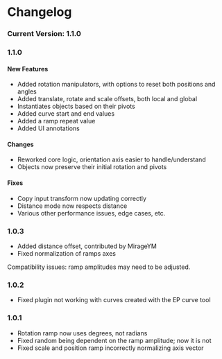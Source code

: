 Changelog
====================

### Current Version: 1.1.0

### 1.1.0

#### New Features
* Added rotation manipulators, with options to reset both positions and angles
* Added translate, rotate and scale offsets, both local and global
* Instantiates objects based on their pivots
* Added curve start and end values
* Added a ramp repeat value
* Added UI annotations

#### Changes
* Reworked core logic, orientation axis easier to handle/understand
* Objects now preserve their initial rotation and pivots

#### Fixes
* Copy input transform now updating correctly
* Distance mode now respects distance
* Various other performance issues, edge cases, etc.

### 1.0.3

- Added distance offset, contributed by MirageYM
- Fixed normalization of ramps axes

Compatibility issues: ramp amplitudes may need to be adjusted.

### 1.0.2

- Fixed plugin not working with curves created with the EP curve tool

### 1.0.1

- Rotation ramp now uses degrees, not radians
- Fixed random being dependent on the ramp amplitude; now it is not
- Fixed scale and position ramp incorrectly normalizing axis vector
